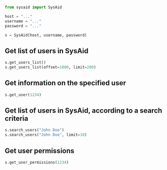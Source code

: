 ```python
from sysaid import SysAid

host = "..."
username = "..."
password = "..."

s = SysAid(host, username, password)
```

## Get list of users in SysAid

```python
s.get_users_list()
s.get_users_list(offset=1000, limit=200)
```

## Get information on the specified user

```python
s.get_user(1234)
```

## Get list of users in SysAid, according to a search criteria

```python
s.search_users("John Doe")
s.search_users("John Doe", limit=10)
```

## Get user permissions

```python
s.get_user_permissions(1234)
```
